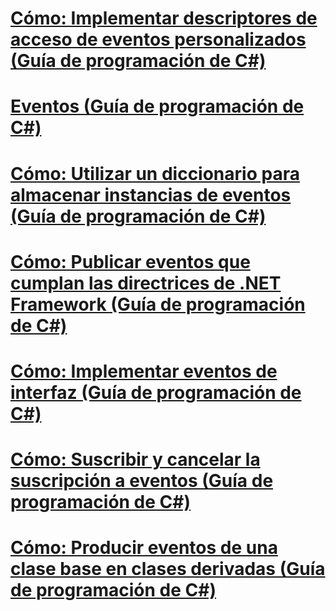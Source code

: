 # [Cómo: Implementar descriptores de acceso de eventos personalizados (Guía de programación de C#)](how-to-implement-custom-event-accessors.md)
# [Eventos (Guía de programación de C#)](index.md)
# [Cómo: Utilizar un diccionario para almacenar instancias de eventos (Guía de programación de C#)](how-to-use-a-dictionary-to-store-event-instances.md)
# [Cómo: Publicar eventos que cumplan las directrices de .NET Framework (Guía de programación de C#)](how-to-publish-events-that-conform-to-net-framework-guidelines.md)
# [Cómo: Implementar eventos de interfaz (Guía de programación de C#)](how-to-implement-interface-events.md)
# [Cómo: Suscribir y cancelar la suscripción a eventos (Guía de programación de C#)](how-to-subscribe-to-and-unsubscribe-from-events.md)
# [Cómo: Producir eventos de una clase base en clases derivadas (Guía de programación de C#)](how-to-raise-base-class-events-in-derived-classes.md)
